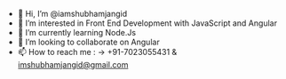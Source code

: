 - 👋 Hi, I’m @iamshubhamjangid
- 👀 I’m interested in Front End Development with JavaScript and Angular 
- 🌱 I’m currently learning Node.Js
- 💞️ I’m looking to collaborate on Angular 
- 📫 How to reach me : ->  +91-7023055431 & imshubhamjangid@gmail.com
